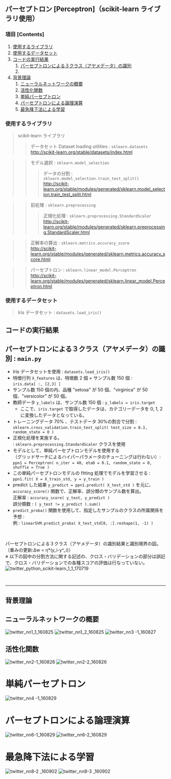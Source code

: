 ## パーセプトロン [Perceptron]（scikit-learn ライブラリ使用）

### 項目 [Contents]

1. [使用するライブラリ](#使用するライブラリ)
1. [使用するデータセット](#使用するデータセット)
1. [コードの実行結果](#コードの実行結果)
    1. [パーセプトロンによる３クラス（アヤメデータ）の識別](#パーセプトロンによる３クラス（アヤメデータ）の識別)
    1. [](#)
1. [背景理論](#背景理論)
    1. [ニューラルネットワークの概要](#ニューラルネットの概要)
    1. [活性化関数](#活性化関数)
    1. [単純パーセプトロン](#単純パーセプトロン)
    1. [パーセプトロンによる論理演算](#パーセプトロンによる論理演算)
    1. [最急降下法による学習](#最急降下法による学習)

<a name="#使用するライブラリ"></a>

### 使用するライブラリ

> scikit-learn ライブラリ </br>
>> データセット Dataset loading utilities : `sklearn.datasets`</br>
>> http://scikit-learn.org/stable/datasets/index.html </br>

>> モデル選択 : `sklearn.model_selection` </br>
>>> データの分割 : `sklearn.model_selection.train_test_split()`</br>
http://scikit-learn.org/stable/modules/generated/sklearn.model_selection.train_test_split.html</br>

>> 前処理 : `sklearn.preprocessing` </br>
>>> 正規化処理 :  `sklearn.preprocessing.StandardScaler`</br>
http://scikit-learn.org/stable/modules/generated/sklearn.preprocessing.StandardScaler.html </br>

>> 正解率の算出 : `sklearn.metrics.accuracy_score` </br>
http://scikit-learn.org/stable/modules/generated/sklearn.metrics.accuracy_score.html </br>

>> パーセプトロン : `sklearn.linear_model.Perceptron` </br>
http://scikit-learn.org/stable/modules/generated/sklearn.linear_model.Perceptron.html



<a name="#使用するデータセット"></a>

### 使用するデータセット

> Iris データセット : `datasets.load_iris()`

<a name="#コードの実行結果"></a>

## コードの実行結果

<a name="#パーセプトロンによる３クラス（アヤメデータ）の識別"></a>

## パーセプトロンによる３クラス（アヤメデータ）の識別 : `main.py`

- Iris データセットを使用 : `datasets.load_iris()`
- 特徴行列 `X_features` は、特徴数 2 個 × サンプル数 150 個 :</br> `iris.data[ :, [2,3] ]`
- サンプル数 150 個の内、品種 "setosa" が 50 個、"virginica" が 50 個、"versicolor" が 50 個。
- 教師データ `y_labels` は、サンプル数 150 個 : `y_labels = iris.target`
    - ここで、`iris.target` で取得したデータは、カテゴリーデータを 0, 1, 2 に変換したデータとなっている。
- トレーニングデータ 70% 、テストデータ 30%の割合で分割 : </br>`sklearn.cross_validation.train_test_split( test_size = 0.3, random_state = 0 )`
- 正規化処理を実施する。</br> : `sklearn.preprocessing.StandardScaler` クラスを使用 
- モデルとして、単純パーセプトロンモデルを使用する </br>（グリッドサーチによるハイパーパラメータのチューニングは行わない）:</br> 
`ppn1 = Perceptron( n_iter = 40, eta0 = 0.1, random_state = 0, shuffle = True )`
- この単純パーセプトロンモデルの fitting 処理でモデルを学習させる :</br>
`ppn1.fit( X = X_train_std, y = y_train )`
- predict した結果 `y_predict = ppn1.predict( X_test_std )` を元に、`accuracy_score()` 関数で、正解率、誤分類のサンプル数を算出。</br>
正解率 : `accuracy_score( y_test, y_predict )`</br>
誤分類数 : `( y_test != y_predict ).sum()`
- `predict_proba()` 関数を使用して、指定したサンプルのクラスの所属関係を予想 : </br>
例 : `linearSVM.predict_proba( X_test_std[0, :].reshape(1, -1) )`

</br>

パーセプトロンによる３クラス（アヤメデータ）の識別結果と識別境界の図。 </br>
（重みの更新:Δw = η*(y_i-y^_i)）</br>
※ 以下の図中の分割方法に関する記述の、クロス・バリデーションの部分は誤記で、クロス・バリデーションでの各種スコアの評価は行なっていない。
![twitter_python_scikit-learn_1_1_170719](https://user-images.githubusercontent.com/25688193/29999283-590ac8dc-907d-11e7-8202-b61ca7134164.png)

</br>

---

<a name="#背景理論"></a>

## 背景理論

<a name="#ニューラルネットワークの概要"></a>

## ニューラルネットワークの概要
![twitter_nn1_1_160825](https://user-images.githubusercontent.com/25688193/29994077-594d50c4-9002-11e7-829d-5a695503b486.png)
![twitter_nn1_2_160825](https://user-images.githubusercontent.com/25688193/29994078-594deebc-9002-11e7-801f-d0d6617cbde6.png)
![twitter_nn3 -1_160827](https://user-images.githubusercontent.com/25688193/29994081-5976f6cc-9002-11e7-9587-dc3cb098b325.png)

<a name="#活性化関数"></a>

## 活性化関数
![twitter_nn2-1_160826](https://user-images.githubusercontent.com/25688193/29994079-59705a74-9002-11e7-88ba-214af1ceec62.png)
![twitter_nn2-2_160826](https://user-images.githubusercontent.com/25688193/29994080-5970ebe2-9002-11e7-86fb-769349356224.png)

<a name="#単純パーセプトロン"></a>

# 単純パーセプトロン
![twitter_nn4 -1_160829](https://user-images.githubusercontent.com/25688193/29994084-598c65c0-9002-11e7-9f9b-a529d44f1f8a.png)

<a name="#パーセプトロンによる論理演算"></a>

# パーセプトロンによる論理演算
![twitter_nn6-1_160829](https://user-images.githubusercontent.com/25688193/29994082-597791ea-9002-11e7-9bb5-2ae6bc436f56.png)
![twitter_nn6-2_160829](https://user-images.githubusercontent.com/25688193/29994083-598aa280-9002-11e7-9ec0-16316a04686a.png)

<a name="#最急降下法による学習"></a>

# 最急降下法による学習
![twitter_nn8-2 _160902](https://user-images.githubusercontent.com/25688193/29994085-59937f04-9002-11e7-974e-a9cd6fa61f13.png)
![twitter_nn8-3 _160902](https://user-images.githubusercontent.com/25688193/29994086-5997cc9e-9002-11e7-87e8-1ab817704a8a.png)
